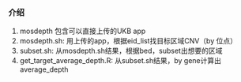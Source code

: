 ### 介绍
1. mosdepth 包含可以直接上传的UKB app
2. mosdepth.sh: 用上传的app，根据eid_list找目标区域CNV（by 位点）
3. subset.sh: 从mosdepth.sh结果，根据bed，subset出想要的区域
4. get_target_average_depth.R: 从subset.sh结果，by gene计算出average_depth
